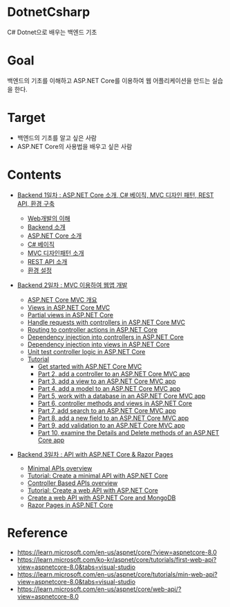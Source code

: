 # DotnetCsharp
C# Dotnet으로 배우는 백엔드 기초

# Goal
백엔드의 기초를 이해하고 ASP.NET Core를 이용하여 웹 어플리케이션을 만드는 실습을 한다.

# Target
 - 백엔드의 기초를 알고 싶은 사람
 - ASP.NET Core의 사용법을 배우고 싶은 사람

# Contents

 - [Backend 1일차 : ASP.NET Core 소개, C# 베이직, MVC 디자인 패턴, REST API, 환경 구축](./day1/README.md)
    - [Web개발의 이해](./day1/content/01_Web_개발의_이해.md)
    - [Backend 소개](./day1/content/02_Backend_소개.md)
    - [ASP.NET Core 소개](./day1/content/03_ASP.NET_Core_소개.md)
    - [C# 베이직](./day1/content/04_CSharp_기초.md)
    - [MVC 디자인패턴 소개](./day1/content/05_MVC_디자인패턴_소개.md)
    - [REST API 소개](./day1/content/06_REST_API_소개.md)
    - [환경 설정](./day1/content/07_환경설정.md)
    
 - [Backend 2일차 : MVC 이용하여 웹앱 개발](./day2/README.md)
   - [ASP.NET Core MVC 개요](./day2/content/01_MVC_Overview.md)
   - [Views in ASP.NET Core MVC](./day2/content/02_View.md)
   - [Partial views in ASP.NET Core](./day2/content/03_Partial_view.md)
   - [Handle requests with controllers in ASP.NET Core MVC](./day2/content/04_Handle_requests_with_controllers_in_ASP.NET_Core_MVC.md)
   - [Routing to controller actions in ASP.NET Core](./day2/content/05_Routing.md)
   - [Dependency injection into controllers in ASP.NET Core](./day2/content/06_DI_Controller.md)
   - [Dependency injection into views in ASP.NET Core](./day2/content/07_DI_View.md)
   - [Unit test controller logic in ASP.NET Core](./day2/content/08_test.md)
   - [Tutorial](./day2/content/09_01_get_started.md)
     - [Get started with ASP.NET Core MVC](./day2/content/09_01_get_started.md)
     - [Part 2, add a controller to an ASP.NET Core MVC app](./day2/content/09_02_add_controller.md)
     - [Part 3, add a view to an ASP.NET Core MVC app](./day2/content/09_03_add_view.md)
     - [Part 4, add a model to an ASP.NET Core MVC app](./day2/content/09_04_add_model.md)
     - [Part 5, work with a database in an ASP.NET Core MVC app](./day2/content/09_05_working_with_sql.md)
     - [Part 6, controller methods and views in ASP.NET Core](./day2/content/09_06_controller_methods_and_views.md)
     - [Part 7, add search to an ASP.NET Core MVC app](./day2/content/09_07_add_search.md)
     - [Part 8, add a new field to an ASP.NET Core MVC app](./day2/content/09_08_add_new_field.md)
     - [Part 9, add validation to an ASP.NET Core MVC app](./day2/content/09_09_add_validation.md)
     - [Part 10, examine the Details and Delete methods of an ASP.NET Core app](./day2/content/09_10_detail_delete.md)

 - [Backend 3일차 : API with ASP.NET Core & Razor Pages](./day3/README.md)
    - [Minimal APIs overview](./day3/content/01_Minimal_APIs_overview.md)
    - [Tutorial: Create a minimal API with ASP.NET Core](./day3/content/02_Tutorial.md)
    - [Controller Based APIs overview](./day3/content/03_controller_based_api_overview.md)
    - [Tutorial: Create a web API with ASP.NET Core](./day3/content/04_Tutorial.md)
    - [Create a web API with ASP.NET Core and MongoDB](./day3/content/05_Tutorial_with_db.md)
    - [Razor Pages in ASP.NET Core](./day3/content/06_01_Razor_webapp_intro.md)


# Reference
 - https://learn.microsoft.com/en-us/aspnet/core/?view=aspnetcore-8.0
 - https://learn.microsoft.com/ko-kr/aspnet/core/tutorials/first-web-api?view=aspnetcore-8.0&tabs=visual-studio
 - https://learn.microsoft.com/en-us/aspnet/core/tutorials/min-web-api?view=aspnetcore-8.0&tabs=visual-studio
 - https://learn.microsoft.com/en-us/aspnet/core/web-api/?view=aspnetcore-8.0